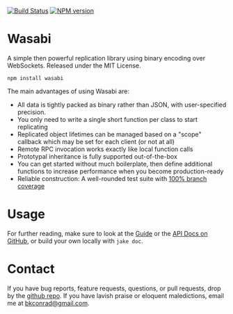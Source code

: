 [![Build Status](https://travis-ci.org/kaen/wasabi.png?branch=master)](https://travis-ci.org/kaen/wasabi)
[![NPM version](https://badge.fury.io/js/wasabi.png)](http://badge.fury.io/js/wasabi)

# Wasabi

A simple then powerful replication library using binary encoding over WebSockets. Released under the MIT License.

    npm install wasabi

The main advantages of using Wasabi are:

 - All data is tightly packed as binary rather than JSON, with user-specified
   precision.
 - You only need to write a single short function per class to start replicating
 - Replicated object lifetimes can be managed based on a "scope" callback which
   may be set for each client (or not at all)
 - Remote RPC invocation works exactly like local function calls
 - Prototypal inheritance is fully supported out-of-the-box
 - You can get started without much boilerplate, then define additional
   functions to increase performance when you become production-ready
 - Reliable construction: A well-rounded test suite with [100% branch coverage](http://kaen.github.io/wasabi/cov/lcov-report/)

# Usage

For further reading, make sure to look at the [Guide](http://kaen.github.io/wasabi/) or the [API Docs on GitHub](http://kaen.github.io/wasabi/doc/), or build your own locally with `jake doc`.

# Contact
If you have bug reports, feature requests, questions, or pull requests, drop by
the [github repo](https://github.com/kaen/wasabi). If you have lavish praise or
eloquent maledictions, email me at [bkconrad@gmail.com](mailto:bkconrad@gmail.com).
